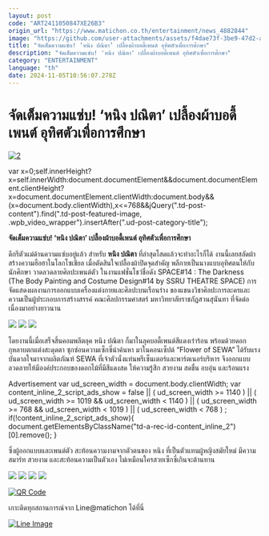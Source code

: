 ```yaml
---
layout: post
code: "ART2411050847XE26B3"
origin_url: "https://www.matichon.co.th/entertainment/news_4882844"
image: "https://github.com/user-attachments/assets/f4dae73f-3be9-47d2-ab98-5386c045047b"
title: "จัดเต็มความแซ่บ! ‘หนิง ปณิตา’ เปลื้องผ้าบอดี้เพนต์ อุทิศตัวเพื่อการศึกษา"
description: "จัดเต็มความแซ่บ! 'หนิง ปณิตา' เปลื้องผ้าบอดี้เพนต์ อุทิศตัวเพื่อการศึกษา"
category: "ENTERTAINMENT"
language: "th"
date: 2024-11-05T10:56:07.278Z
---
```


# จัดเต็มความแซ่บ! ‘หนิง ปณิตา’ เปลื้องผ้าบอดี้เพนต์ อุทิศตัวเพื่อการศึกษา

[![](https://www.matichon.co.th/wp-content/uploads/2024/11/2-36.jpg "2")](https://www.matichon.co.th/wp-content/uploads/2024/11/2-36.jpg)

var x=0;self.innerHeight?x=self.innerWidth:document.documentElement&&document.documentElement.clientHeight?x=document.documentElement.clientWidth:document.body&&(x=document.body.clientWidth),x<=768&&jQuery(".td-post-content").find(".td-post-featured-image, .wpb\_video\_wrapper").insertAfter(".ud-post-category-title");

**จัดเต็มความแซ่บ! ‘หนิง ปณิตา’ เปลื้องผ้าบอดี้เพนต์ อุทิศตัวเพื่อการศึกษา**

ดีกรีตัวแม่ด้านความแซ่บอยู่แล้ว สำหรับ **หนิง ปณิตา** ที่ล่าสุดโสดแล้วจะทำอะไรก็ได้ งานนี้เลยสลัดผ้าสร้างความฮือฮาในโลกโซเชียล เมื่อตัดสินใจเปลื้องผ้าปิดจุดสำคัญ พลีกายเป็นนางแบบอุทิศตนให้กับนักศึกษา วาดลวดลายศิลปะเพนต์ตัว ในงานแฟชั่นโชว์ชื่อดัง SPACE#14 : The Darkness (The Body Painting and Costume Design#14 by SSRU THEATRE SPACE) การจัดแสดงผลงานการออกแบบเครื่องแต่งกายและศิลปะบนเรือนร่าง ของแขนงวิชาศิลปะการละครและความเป็นผู้ประกอบการสร้างสรรค์ คณะศิลปกรรมศาสตร์ มหาวิทยาลัยราชภัฏสวนสุนันทา ที่จัดต่อเนื่องมาอย่างยาวนาน

![](https://www.matichon.co.th/wp-content/uploads/2024/11/S__56312327_0-1024x683.jpg) ![](https://www.matichon.co.th/wp-content/uploads/2024/11/S__56312332_0-1024x683.jpg) ![](https://www.matichon.co.th/wp-content/uploads/2024/11/S__56312329_0-1024x698.jpg)

โดยงานนี้เมื่อเสร็จสิ้นคอมพลีตลุค หนิง ปณิตา ก็มาในลุคบอดี้เพนต์สีแดงเร่าร้อน พร้อมด้วยดอกกุหลาบตกแต่งสะดุดตา ซุกซ่อนความเซ็กซี่น่าค้นหา มาในคอนเซ็ปต์ “Flower of SEWA” ได้รับแรงบันดาลใจมาจากผลิตภัณฑ์ SEWA ที่เจ้าตัวนั่งแท่นพรีเซ็นเตอร์และพาร์ตเนอร์บริหาร จึงออกแบบลวดลายให้มีองค์ประกอบของดอกไม้ที่มีสีแดงสด ให้ความรู้สึก สวยงาม สดชื่น อบอุ่น และร้อนแรง

Advertisement var ud\_screen\_width = document.body.clientWidth; var content\_inline\_2\_script\_ads\_show = false || ( ud\_screen\_width >= 1140 ) || ( ud\_screen\_width >= 1019 && ud\_screen\_width < 1140 ) || ( ud\_screen\_width >= 768 && ud\_screen\_width < 1019 ) || ( ud\_screen\_width < 768 ) ; if(!content\_inline\_2\_script\_ads\_show){ document.getElementsByClassName("td-a-rec-id-content\_inline\_2")\[0\].remove(); }

ซึ่งผู้ออกแบบและเพนต์ตัว สะท้อนความงามจากตัวตนของ หนิง ที่เป็นตัวแทนผู้หญิงสมัยใหม่ มีความสมาร์ท สวยงาม และสะท้อนความเป็นตัวเอง ไม่เหมือนใครสวยเซ็กซี่เกินจะต้านทาน

![](https://www.matichon.co.th/wp-content/uploads/2024/11/S__56312329_0-1024x698.jpg) ![](https://www.matichon.co.th/wp-content/uploads/2024/11/S__56312322_0-683x1024.jpg) ![](https://www.matichon.co.th/wp-content/uploads/2024/11/S__56312325_0-683x1024.png) ![](https://www.matichon.co.th/wp-content/uploads/2024/11/S__56312331_0-659x1024.jpg)

[![QR Code](https://www.matichon.co.th/wp-content/uploads/2023/07/wob1371z.jpg)](https://lin.ee/ht0nDxX)

เกาะติดทุกสถานการณ์จาก Line@matichon ได้ที่นี่

[![Line Image](https://www.matichon.co.th/wp-content/uploads/2023/07/th.png)](https://lin.ee/ht0nDxX)